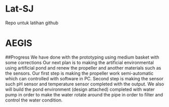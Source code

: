 # Lat-SJ
Repo untuk latihan github

# AEGIS

##Progress 
We have done with the prototyping using medium basket with some corrections
Our next plan is to making the artificial environmental using artificial pond and renew the propeller and another materials such as the sensors. Our first step is making the propeller work semi-automatic which can controlled with software in PC. Second step is making the sensor such pH sensor and temperature sensor completed with the output. 
We also will build the pond environment (design attached) completed with water pump in order to make the water rotate around the pipe in order to filter and control the water condition. 
